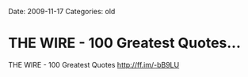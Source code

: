 Date: 2009-11-17
Categories: old

# THE WIRE - 100 Greatest Quotes...

THE WIRE - 100 Greatest Quotes <a href="http://ff.im/-bB9LU" rel="nofollow">http://ff.im/-bB9LU</a>
